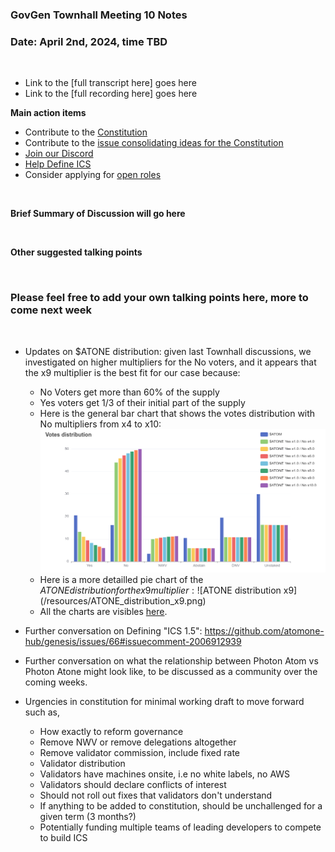### **GovGen Townhall Meeting 10 Notes**

### Date: April 2nd, 2024, time TBD
<br> 

- Link to the [full transcript here] goes here
- Link to the [full recording here] goes here

**Main action items**

- Contribute to the [Constitution](https://github.com/atomone-hub/genesis/blob/a9b9d9d5a2440fb623d3bad3c672ae4754377b00/CONSTITUTION.md)
- Contribute to the [issue consolidating ideas for the Constitution](https://github.com/atomone-hub/genesis/issues/136)
- [Join our Discord](https://discord.gg/atomone)
- [Help Define ICS](https://github.com/atomone-hub/genesis/issues/66)
- Consider applying for [open roles](https://jobs.lever.co/allinbits)
 
<br> 

**Brief Summary of Discussion will go here**

<br>

**Other suggested talking points**


<br> 

### Please feel free to add your own talking points here, more to come next week

<br>

- Updates on $ATONE distribution: given last Townhall discussions, we
  investigated on higher multipliers for the No voters, and it appears that the
  x9 multiplier is the best fit for our case because:
  - No Voters get more than 60% of the supply
  - Yes voters get 1/3 of their initial part of the supply
  - Here is the general bar chart that shows the votes distribution with No
  multipliers from x4 to x10:
  ![votes distribution](/resources/votes_distribution.png)
  - Here is a more detailled pie chart of the $ATONE distribution for the x9
  multiplier:
  ![$ATONE distribution x9](/resources/ATONE_distribution_x9.png)
  - All the charts are visibles [here](https://atomone-hub.github.io/govbox/).
  

- Further conversation on Defining "ICS 1.5": https://github.com/atomone-hub/genesis/issues/66#issuecomment-2006912939
- Further conversation on what the relationship between Photon Atom vs Photon Atone might look like, to be discussed as a community over the coming weeks.

- Urgencies in constitution for minimal working draft to move forward such as,
  - How exactly to reform governance
  - Remove NWV or remove delegations altogether
  - Remove validator commission, include fixed rate
  - Validator distribution
  - Validators have machines onsite, i.e no white labels, no AWS
  - Validators should declare conflicts of interest
  - Should not roll out fixes that validators don't understand
  - If anything to be added to constitution, should be unchallenged for a given term (3 months?)
  - Potentially funding multiple teams of leading developers to compete to build ICS
